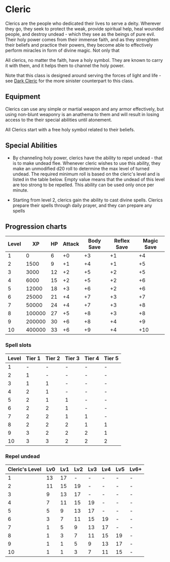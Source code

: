 # Cleric

Clerics are the people who dedicated their lives to serve a deity. Wherever they go, they seek to protect the weak, provide spiritual help, heal wounded people, and destroy undead - which they see as the beings of pure evil. Their holy power comes from their immense faith, and as they strenghten their beliefs and practice their powers, they become able to effectively perform miracles in form of divine magic. Not only that

All clerics, no matter the faith, have a holy symbol. They are known to carry it with them, and it helps them to channel the holy power.

Note that this class is designed around serving the forces of light and life - see [Dark Cleric](dark_cleric) for the more sinister counterpart to this class.

## Equipment

Clerics can use any simple or martial weapon and any armor effectively, but using non-blunt weaponry is an anathema to them and will result in losing access to the their special abilities until atonement.

All Clerics start with a free holy symbol related to their beliefs.

## Special Abilities

* By channeling holy power, clerics have the ability to repel undead - that is to make undead flee. Whenever cleric wishes to use this ability, they make an unmodified d20 roll to determine the max level of turned undead. The required minimum roll is based on the cleric's level and is listed in the table below. Empty value means that the undead of this level are too strong to be repelled. This ability can be used only once per minute.

* Starting from level 2, clerics gain the ability to cast divine spells. Clerics prepare their spells through daily prayer, and they can prepare any spells

## Progression charts

|Level|XP|HP|Attack|Body Save|Reflex Save|Magic Save|
|-|-|-|-|-|-|-|
|1|0|6|+0|+3|+1|+4|
|2|1500|9|+1|+4|+1|+5|
|3|3000|12|+2|+5|+2|+5|
|4|6000|15|+2|+5|+2|+6|
|5|12000|18|+3|+6|+2|+6|
|6|25000|21|+4|+7|+3|+7|
|7|50000|24|+4|+7|+3|+8|
|8|100000|27|+5|+8|+3|+8|
|9|200000|30|+6|+8|+4|+9|
|10|400000|33|+6|+9|+4|+10|

### Spell slots

|Level|Tier 1|Tier 2|Tier 3|Tier 4|Tier 5|
|-|-|-|-|-|-|
|1|-|-|-|-|-|
|2|1|-|-|-|-|
|3|1|1|-|-|-|
|4|2|1|-|-|-|
|5|2|1|1|-|-|
|6|2|2|1|-|-|
|7|2|2|1|1|-|
|8|2|2|2|1|1|
|9|3|2|2|2|1|
|10|3|3|2|2|2|

### Repel undead

|Cleric's Level|Lv0|Lv1|Lv2|Lv3|Lv4|Lv5|Lv6+
|-|-|-|-|-|-|-|-|
|1|13|17|-|-|-|-|-|
|2|11|15|19|-|-|-|-|
|3|9|13|17|-|-|-|-|
|4|7|11|15|19|-|-|-|
|5|5|9|13|17|-|-|-|
|6|3|7|11|15|19|-|-|
|7|1|5|9|13|17|-|-|
|8|1|3|7|11|15|19|-|
|9|1|1|5|9|13|17|-|
|10|1|1|3|7|11|15|-|